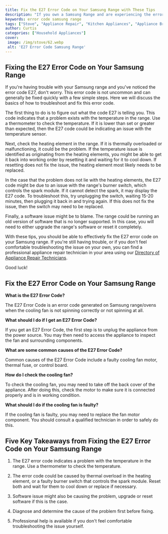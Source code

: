```yaml
---
title: Fix the E27 Error Code on Your Samsung Range with These Tips
description: "If you own a Samsung Range and are experiencing the error code E27 dont worry Follow this blog post for tips on how to tackle this problem and get your Range back up and running again"
keywords: error code samsung range
tags: ["Stove", "Appliance Repair", "Kitchen Appliances", "Appliance Brand"]
author: Curtis
categories: ["Household Appliances"]
cover: 
 image: /img/stove/62.webp
 alt: 'E27 Error Code Samsung Range'
---
```

## Fixing the E27 Error Code on Your Samsung Range 
If you're having trouble with your Samsung range and you've noticed the error code E27, don't worry. This error code is not uncommon and can generally be fixed quickly with a few simple steps. Here we will discuss the basics of how to troubleshoot and fix this error code. 

The first thing to do is to figure out what the code E27 is telling you. This code indicates that a problem exists with the temperature in the range. Use a thermometer to check the temperature. If it is lower than set or greater than expected, then the E27 code could be indicating an issue with the temperature sensor.

Next, check the heating element in the range. If it is thermally overloaded or malfunctioning, it could be the problem. If the temperature issue is identified as originating from the heating elements, you might be able to get it back into working order by resetting it and waiting for it to cool down. If resetting does not fix the issue, the heating element most likely needs to be replaced.

In the case that the problem does not lie with the heating elements, the E27 code might be due to an issue with the range's burner switch, which controls the spark module. If it cannot detect the spark, it may display the E27 code. To troubleshoot this, try unplugging the switch, waiting 15-20 minutes, then plugging it back in and trying again. If this does not fix the issue, then the switch may need to be replaced. 

Finally, a software issue might be to blame. The range could be running an old version of software that is no longer supported. In this case, you will need to either upgrade the range's software or reset it completely.

With these tips, you should be able to effectively fix the E27 error code on your Samsung range. If you're still having trouble, or if you don't feel comfortable troubleshooting the issue on your own, you can find a professional appliance repair technician in your area using our [Directory of Appliance Repair Technicians](./pages/appliance-repair-technicians). 

Good luck!

## Fix the E27 Error Code on Your Samsung Range

**What is the E27 Error Code?**

The E27 Error Code is an error code generated on Samsung range/ovens when the cooling fan is not spinning correctly or not spinning at all. 

**What should I do if I get an E27 Error Code?**

If you get an E27 Error Code, the first step is to unplug the appliance from the power source. You may then need to access the appliance to inspect the fan and surrounding components.

**What are some common causes of the E27 Error Code?**

Common causes of the E27 Error Code include a faulty cooling fan motor, thermal fuse, or control board.

**How do I check the cooling fan?**

To check the cooling fan, you may need to take off the back cover of the appliance. After doing this, check the motor to make sure it is connected properly and is in working condition.

**What should I do if the cooling fan is faulty?**

If the cooling fan is faulty, you may need to replace the fan motor component. You should consult a qualified technician in order to safely do this.

## Five Key Takeaways from Fixing the E27 Error Code on Your Samsung Range

1. The E27 error code indicates a problem with the temperature in the range. Use a thermometer to check the temperature.

2. The error code could be caused by thermal overload in the heating element, or a faulty burner switch that controls the spark module. Reset both and wait for them to cool down or replace if necessary.

3. Software issue might also be causing the problem, upgrade or reset software if this is the case.

4. Diagnose and determine the cause of the problem first before fixing.

5. Professional help is available if you don't feel comfortable troubleshooting the issue yourself.

